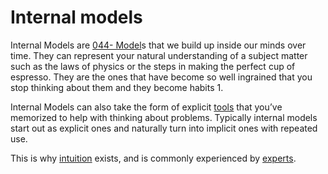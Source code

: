 # Internal models

Internal Models are [044- Model](044-%20Model.md)s that we build up inside our minds over time. They can represent your natural understanding of a subject matter such as the laws of physics or the steps in making the perfect cup of espresso. They are the ones that have become so well ingrained that you stop thinking about them and they become habits 1.

Internal Models can also take the form of explicit [tools](https://fs.blog/mental-models/) that you’ve memorized to help with thinking about problems. Typically internal models start out as explicit ones and naturally turn into implicit ones with repeated use. 

This is why [intuition](https://dictionary.apa.org/intuition) exists, and is commonly experienced by [experts](https://www.researchgate.net/publication/220636842_Expertise_and_Intuition_A_Tale_of_Three_Theories).